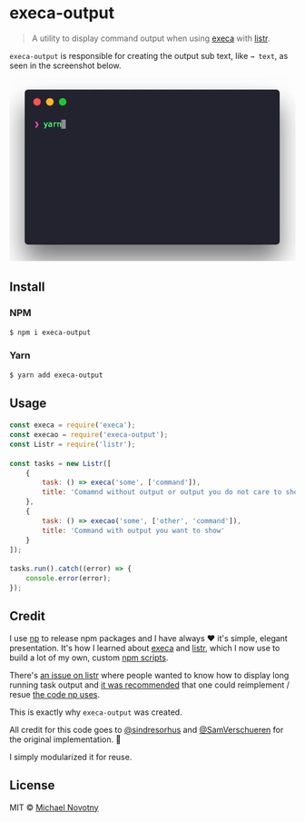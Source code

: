 # execa-output

> A utility to display command output when using [execa](https://www.npmjs.com/package/execa) with [listr](https://www.npmjs.com/package/listr).

`execa-output` is responsible for creating the output sub text, like `→ text`, as seen in the screenshot below.

![Screenshot](assets/demo.gif)

## Install

### NPM

```
$ npm i execa-output
```

### Yarn

```
$ yarn add execa-output
```

## Usage

```js
const execa = require('execa');
const execao = require('execa-output');
const Listr = require('listr');

const tasks = new Listr([
    {
        task: () => execa('some', ['command']),
        title: 'Comamnd without output or output you do not care to show'
    },
    {
        task: () => execao('some', ['other', 'command']),
        title: 'Command with output you want to show'
    }
]);

tasks.run().catch((error) => {
    console.error(error);
});
```

## Credit

I use [np](https://github.com/sindresorhus/np) to release npm packages and I have always :heart: it's simple, elegant presentation. It's how I learned about [execa](https://github.com/sindresorhus/execa) and [listr](https://github.com/SamVerschueren/listr), which I now use to build a lot of my own, custom [npm scripts](https://docs.npmjs.com/misc/scripts).

There's [an issue on listr](https://github.com/SamVerschueren/listr/issues/90) where people wanted to know how to display long running task output and [it was recommended](https://github.com/SamVerschueren/listr/issues/90#issuecomment-382702459) that one could reimplement / resue [the code np uses](https://github.com/sindresorhus/np/blob/5d923655a3986d04ea14035d20d5c0c16964b7fe/index.js#L17-L25).

This is exactly why `execa-output` was created.

All credit for this code goes to [@sindresorhus](https://github.com/sindresorhus) and [@SamVerschueren](https://github.com/SamVerschueren) for the original implementation. :pray:

I simply modularized it for reuse.

## License

MIT © [Michael Novotny](https://manovotny.com)
